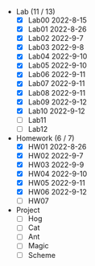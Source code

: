 - Lab (11 / 13)
   - [x] Lab00 2022-8-15
   - [x] Lab01 2022-8-26
   - [x] Lab02 2022-9-7
   - [x] Lab03 2022-9-8
   - [x] Lab04 2022-9-10
   - [x] Lab05 2022-9-10
   - [x] Lab06 2022-9-11
   - [x] Lab07 2022-9-11
   - [x] Lab08 2022-9-11
   - [x] Lab09 2022-9-12
   - [x] Lab10 2022-9-12
   - [ ] Lab11
   - [ ] Lab12
- Homework (6 / 7)
  - [x] HW01 2022-8-26
  - [x] HW02 2022-9-7
  - [x] HW03 2022-9-9
  - [x] HW04 2022-9-10
  - [x] HW05 2022-9-11
  - [x] HW06 2022-9-12
  - [ ] HW07
- Project
  - [ ] Hog
  - [ ] Cat
  - [ ] Ant
  - [ ] Magic
  - [ ] Scheme
